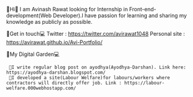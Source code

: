 📌Hi👋 I am Avinash Rawat looking for Internship in Front-end-development(Web Developer).I have passion for learning and sharing my knowledge as publicly as possible.

📌Get in touch💻
Twitter : https://twitter.com/avirawat1048
Personal site : https://avirawat.github.io/Avi-Portfolio/

📌My Digital Garden💻

     📝I write regular blog post on ayodhya(Ayodhya-Darshan). Link here: https://ayodhya-darshan.blogspot.com/
     💢I developed a site(Labour Welfare)for labours/workers where contractors will directly offer job. Link : https://labour-welfare.000webhostapp.com/ 
<!--
**avirawat/avirawat** is a ✨ _special_ ✨ repository because its `README.md` (this file) appears on your GitHub profile.

Here are some ideas to get you started:

- 🔭 I’m currently working on ...
- 🌱 I’m currently learning ...
- 👯 I’m looking to collaborate on ...
- 🤔 I’m looking for help with ...
- 💬 Ask me about ...
- 📫 How to reach me: ...
- 😄 Pronouns: ...
- ⚡ Fun fact: ...
-->
